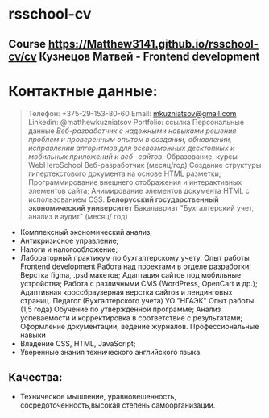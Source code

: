 # rsschool-cv
Course
https://Matthew3141.github.io/rsschool-cv/cv
Кузнецов Матвей - Frontend development
------
# Контактные данные: 
> Телефон:
+375-29-153-80-60
Email:
mkuzniatsov@gmail.com
Linkedin:
@matthewkuzniatsov
Portfolio:
ссылка
Персональные данные
*Веб-разработчик с надежными навыками решения проблем и проверенным опытом в создании, обновлении, исправлении алгоритмов для всевозможных десктопных и мобильных приложений и веб- сайтов.*
Образование, курсы WebHeroSchool
Веб-разработчик (месяц/год)
Создание структуры гипертекстового документа на основе HTML разметки; Программирование внешнего отображения и интерактивных элементов сайта;
Анимирование элементов документа HTML с использованием CSS.
**Белорусский государственный экономический университет**
Бакалавриат "Бухгалтерский учет, анализ и аудит" (месяц/ год)
* Комплексный экономический анализ; 
* Антикризисное управление; 
* Налоги и налогообложение;
* Лабораторный практикум по бухгалтерскому учету.
Опыт работы
Frontend development
Работа над проектами в отделе разработки;
Верстка figma, .psd макетов; Адаптация сайтов под мобильные устройства;
Работа с различными CMS (WordPress, OpenCart и др.); Адаптивная кроссбраузерная верстка сайтов и лендинговых страниц.
Педагог (Бухгалтерского учета)
УО "НГАЭК"
Опыт работы (1,5 года)
Обучение по утвержденной программе;
Анализ успеваемости и корректировка в соответствие с результатами; Оформление документации, ведение журналов.
Профессиональные навыки
* Владение CSS, HTML, JavaScript;
* Уверенные знания технического английского языка.

## Качества: 
* Техническое мышление, уравновешенность, сосредоточенность,высокая степень самоорганизации.
                   
